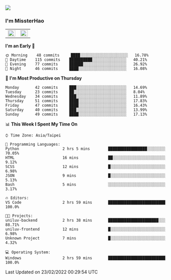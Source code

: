 ![](https://komarev.com/ghpvc/?username=MissterHao&color=ff69b4)

### I'm MissterHao


<!-- Readme stats -->
<!-- https://github.com/anuraghazra/github-readme-stats -->
<table>
<tr>
    <td valign="top" width="50%">
    <img src="https://github-readme-stats.vercel.app/api?username=MissterHao&hide_border=true&show_icons=true&locale=en" align="left" style="width: 100%" />
    </td>
    <td valign="top" width="50%">
    <img src="https://github-readme-stats.vercel.app/api/top-langs?username=MissterHao&hide_border=true&show_icons=true&locale=en&layout=compact" align="left" style="width: 100%" />
    </td>
</tr>
</table>  


<!--START_SECTION:waka-->
**I'm an Early 🐤** 

```text
🌞 Morning    48 commits     ████░░░░░░░░░░░░░░░░░░░░░   16.78% 
🌆 Daytime    115 commits    ██████████░░░░░░░░░░░░░░░   40.21% 
🌃 Evening    77 commits     ██████░░░░░░░░░░░░░░░░░░░   26.92% 
🌙 Night      46 commits     ████░░░░░░░░░░░░░░░░░░░░░   16.08%

```
📅 **I'm Most Productive on Thursday** 

```text
Monday       42 commits     ███░░░░░░░░░░░░░░░░░░░░░░   14.69% 
Tuesday      23 commits     ██░░░░░░░░░░░░░░░░░░░░░░░   8.04% 
Wednesday    34 commits     ███░░░░░░░░░░░░░░░░░░░░░░   11.89% 
Thursday     51 commits     ████░░░░░░░░░░░░░░░░░░░░░   17.83% 
Friday       47 commits     ████░░░░░░░░░░░░░░░░░░░░░   16.43% 
Saturday     40 commits     ███░░░░░░░░░░░░░░░░░░░░░░   13.99% 
Sunday       49 commits     ████░░░░░░░░░░░░░░░░░░░░░   17.13%

```


📊 **This Week I Spent My Time On** 

```text
⌚︎ Time Zone: Asia/Taipei

💬 Programming Languages: 
Python                   2 hrs 5 mins        █████████████████░░░░░░░░   70.05% 
HTML                     16 mins             ██░░░░░░░░░░░░░░░░░░░░░░░   9.12% 
SCSS                     12 mins             █░░░░░░░░░░░░░░░░░░░░░░░░   6.98% 
JSON                     9 mins              █░░░░░░░░░░░░░░░░░░░░░░░░   5.13% 
Bash                     5 mins              ░░░░░░░░░░░░░░░░░░░░░░░░░   3.17%

🔥 Editors: 
VS Code                  2 hrs 59 mins       █████████████████████████   100.0%

🐱‍💻 Projects: 
uniluv-backend           2 hrs 38 mins       ██████████████████████░░░   88.71% 
uniluv-frontend          12 mins             █░░░░░░░░░░░░░░░░░░░░░░░░   6.98% 
Unknown Project          7 mins              █░░░░░░░░░░░░░░░░░░░░░░░░   4.32%

💻 Operating System: 
Windows                  2 hrs 59 mins       █████████████████████████   100.0%

```


 Last Updated on 23/02/2022 00:29:54 UTC
<!--END_SECTION:waka-->

<!--
**MissterHao/MissterHao** is a ✨ _special_ ✨ repository because its `README.md` (this file) appears on your GitHub profile.

Here are some ideas to get you started:

- 🔭 I’m currently working on ...
- 🌱 I’m currently learning ...
- 👯 I’m looking to collaborate on ...
- 🤔 I’m looking for help with ...
- 💬 Ask me about ...
- 📫 How to reach me: ...
- 😄 Pronouns: ...
- ⚡ Fun fact: ...
-->
